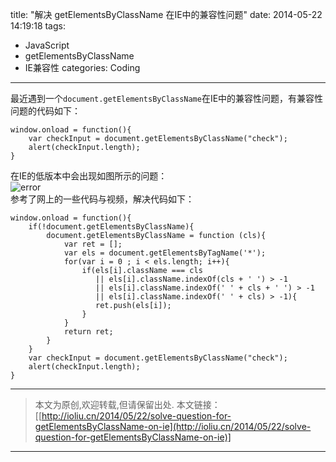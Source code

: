 title: "解决 getElementsByClassName 在IE中的兼容性问题"
date: 2014-05-22 14:19:18
tags: 
  - JavaScript
  - getElementsByClassName
  - IE兼容性
categories: Coding
---

最近遇到一个`document.getElementsByClassName`在IE中的兼容性问题，有兼容性问题的代码如下：
```
window.onload = function(){
    var checkInput = document.getElementsByClassName("check");
    alert(checkInput.length);
}
```
<!-- more -->
在IE的低版本中会出现如图所示的问题：  
![error](http://7xilig.com1.z0.glb.clouddn.com/error-for-getElementsByClassName.jpg)  
参考了网上的一些代码与视频，解决代码如下：  
```
window.onload = function(){
    if(!document.getElementsByClassName){
        document.getElementsByClassName = function (cls){
            var ret = [];
            var els = document.getElementsByTagName('*');
            for(var i = 0 ; i < els.length; i++){
                if(els[i].className === cls 
                   || els[i].className.indexOf(cls + ' ') > -1 
                   || els[i].className.indexOf(' ' + cls + ' ') > -1 
                   || els[i].className.indexOf(' ' + cls) > -1){
                   ret.push(els[i]);
                }    
            }
            return ret;
        }
    }
    var checkInput = document.getElementsByClassName("check");
    alert(checkInput.length);
}
``` 

*************************  
>本文为原创,欢迎转载,但请保留出处.
本文链接：[[http://ioliu.cn/2014/05/22/solve-question-for-getElementsByClassName-on-ie](http://ioliu.cn/2014/05/22/solve-question-for-getElementsByClassName-on-ie)]  

*************************  